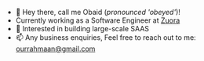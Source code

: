 - 👋 Hey there, call me Obaid (*pronounced 'obeyed'*)!
- Currently working as a Software Engineer at [Zuora](https://www.zuora.com/)
- 👀 Interested in building large-scale SAAS
- 📫 Any business enquiries, Feel free to reach out to me: ourrahmaan@gmail.com

<!---
ObaidUr-Rahmaan/ObaidUr-Rahmaan is a ✨ special ✨ repository because its `README.md` (this file) appears on your GitHub profile.
You can click the Preview link to take a look at your changes.
--->

